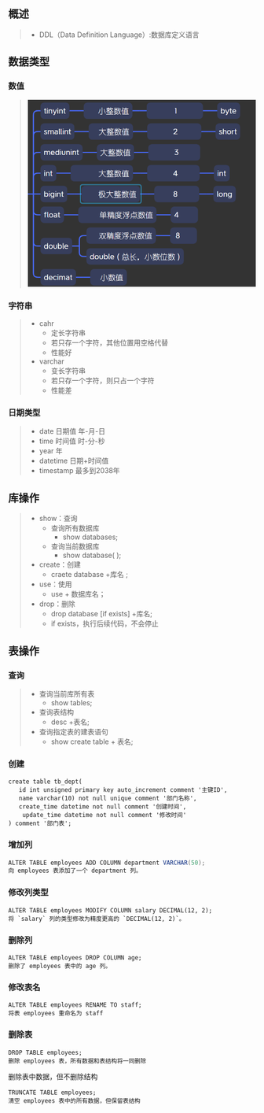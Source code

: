 ## 概述

> - DDL（Data Definition Language）:数据库定义语言

## 数据类型

### 数值

> ![1726412196377](SQL_DDL.assets/1726412196377.png)

### 字符串

> - cahr
>   - 定长字符串
>   - 若只存一个字符，其他位置用空格代替
>   - 性能好
> - varchar
>   - 变长字符串
>   - 若只存一个字符，则只占一个字符
>   - 性能差

### 日期类型

> - date       日期值      年-月-日
> - time       时间值      时-分-秒
> - year       年
> - datetime       日期+时间值
> - timestamp    最多到2038年



## 库操作

> - show：查询
>   - 查询所有数据库
>     - show databases;		
>   - 查询当前数据库
>     - show database( );
> - create：创建
>   - craete database +库名 ;
> - use：使用
>   - use + 数据库名；
> - drop：删除
>   - drop database [if exists] +库名;
>   - if exists，执行后续代码，不会停止



## 表操作

### 查询

> - 查询当前库所有表
>   - show tables;
> - 查询表结构
>   - desc +表名;
> - 查询指定表的建表语句
>   - show create table + 表名;

### 创建

```mysql
create table tb_dept(
   id int unsigned primary key auto_increment comment '主键ID',
   name varchar(10) not null unique comment '部门名称',
   create_time datetime not null comment '创建时间',
    update_time datetime not null comment '修改时间'
) comment '部门表';
```

### 增加列

```java
ALTER TABLE employees ADD COLUMN department VARCHAR(50);
向 employees 表添加了一个 department 列。
```

### 修改列类型

```
ALTER TABLE employees MODIFY COLUMN salary DECIMAL(12, 2);
将 `salary` 列的类型修改为精度更高的 `DECIMAL(12, 2)`。
```

### 删除列

```
ALTER TABLE employees DROP COLUMN age;
删除了 employees 表中的 age 列。
```

### 修改表名

```
ALTER TABLE employees RENAME TO staff;
将表 employees 重命名为 staff
```

### 删除表

```
DROP TABLE employees;
删除 employees 表，所有数据和表结构将一同删除
```

删除表中数据，但不删除结构

```
TRUNCATE TABLE employees;
清空 employees 表中的所有数据，但保留表结构
```





































